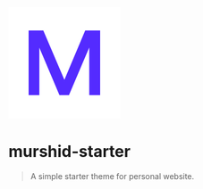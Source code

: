 ![murshid](https://raw.githubusercontent.com/murshidazher/murshid/master/themes/murshid-starter/static/img/favicon-lg.png)

# murshid-starter

> A simple starter theme for personal website.
